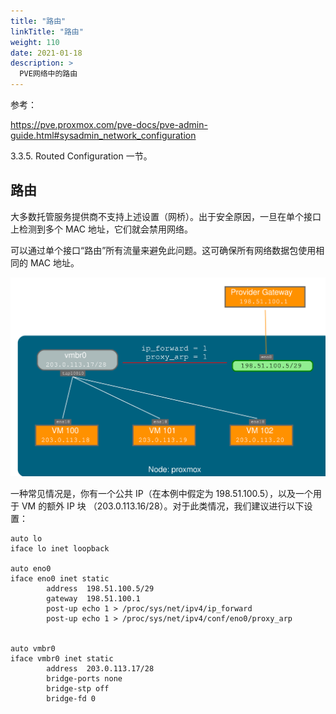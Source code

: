```yaml
---
title: "路由"
linkTitle: "路由"
weight: 110
date: 2021-01-18
description: >
  PVE网络中的路由
---
```


参考：

https://pve.proxmox.com/pve-docs/pve-admin-guide.html#sysadmin_network_configuration

3.3.5. Routed Configuration 一节。

## 路由

大多数托管服务提供商不支持上述设置（网桥）。出于安全原因，一旦在单个接口上检测到多个 MAC 地址，它们就会禁用网络。

可以通过单个接口“路由”所有流量来避免此问题。这可确保所有网络数据包使用相同的 MAC 地址。

![](images/default-network-setup-routed.svg)

一种常见情况是，你有一个公共 IP（在本例中假定为 198.51.100.5），以及一个用于 VM 的额外 IP 块 （203.0.113.16/28）。对于此类情况，我们建议进行以下设置：

```properties
auto lo
iface lo inet loopback

auto eno0
iface eno0 inet static
        address  198.51.100.5/29
        gateway  198.51.100.1
        post-up echo 1 > /proc/sys/net/ipv4/ip_forward
        post-up echo 1 > /proc/sys/net/ipv4/conf/eno0/proxy_arp


auto vmbr0
iface vmbr0 inet static
        address  203.0.113.17/28
        bridge-ports none
        bridge-stp off
        bridge-fd 0
```


